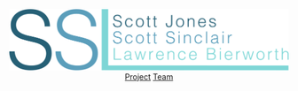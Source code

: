 <header>
	<nav>
		<a href='index.html' id="logo"><img src="images/ssl-logo-1.svg" alt="SSL logo" class="logo" type="image"></a>
		<a href='project.html' class="nav">Project</a>
		<a href='team.html' class="nav">Team</a>
	</nav>
</header>